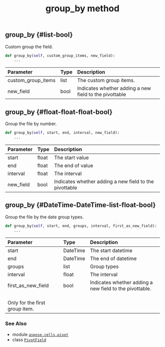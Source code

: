 ﻿---
title: group_by method
second_title: Aspose.Cells for Python via .NET API References
description: 
type: docs
weight: 80
url: /aspose.cells.pivot/pivotfield/group_by/
is_root: false
---

## group_by {#list-bool}

Custom group the field.



```python
def group_by(self, custom_group_items, new_field):
    ...
```


| Parameter | Type | Description |
| :- | :- | :- |
| custom_group_items | list | The custom group items. |
| new_field | bool | Indicates whether adding a new field to the pivottable |


## group_by {#float-float-float-bool}

Group the file by number.



```python
def group_by(self, start, end, interval, new_field):
    ...
```


| Parameter | Type | Description |
| :- | :- | :- |
| start | float | The start value |
| end | float | The end of value |
| interval | float | The interval |
| new_field | bool | Indicates whether adding a new field to the pivottable |


## group_by {#DateTime-DateTime-list-float-bool}

Group the file by the date group types.



```python
def group_by(self, start, end, groups, interval, first_as_new_field):
    ...
```


| Parameter | Type | Description |
| :- | :- | :- |
| start | DateTime | The start datetime |
| end | DateTime | The end of datetime |
| groups | list | Group types |
| interval | float | The interval |
| first_as_new_field | bool | Indicates whether adding a new field to the pivottable.<br/>Only for the first group item. |



### See Also
* module [`aspose.cells.pivot`](../../)
* class [`PivotField`](/cells/python-net/aspose.cells.pivot/pivotfield)
